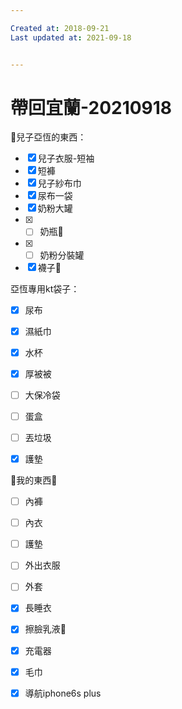 ```yaml
---

Created at: 2018-09-21
Last updated at: 2021-09-18


---
```


# 帶回宜蘭-20210918


👦兒子亞恆的東西：

* [x] 兒子衣服-短袖
* [x] 短褲
* [x] 兒子紗布巾
* [x] 尿布一袋
* [x] 奶粉大罐
* [x] - [ ] 奶瓶🍼
* [x] - [ ] 奶粉分裝罐
* [x] 襪子🧦

亞恆專用kt袋子：

* [x] 尿布
* [x] 濕紙巾
* [x] 水杯
* [x] 厚被被

* [ ] 大保冷袋
* [ ] 蛋盒
* [ ] 丟垃圾
* [x] 護墊

🥨我的東西🥨

* [ ] 內褲
* [ ] 內衣
* [ ] 護墊
* [ ] 外出衣服
* [ ] 外套
* [x] 長睡衣
* [x] 擦臉乳液🧴
* [x] 充電器
* [x] 毛巾
* [x] 導航iphone6s plus

